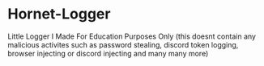 # Hornet-Logger
Little Logger I Made For Education Purposes Only (this doesnt contain any malicious activites such as password stealing, discord token logging, browser injecting or discord injecting and many many more)
